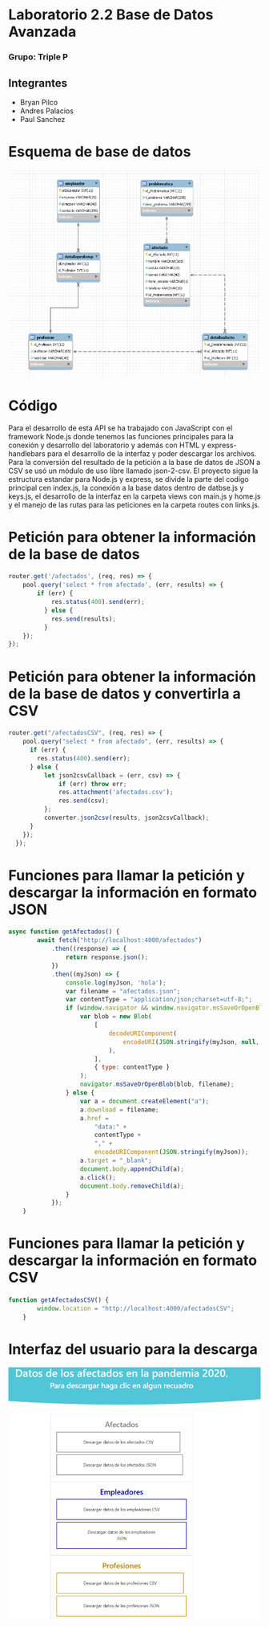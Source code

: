 # Laboratorio 2.2 Base de Datos Avanzada
### Grupo: Triple P
## Integrantes
* Bryan Pilco
* Andres Palacios
* Paul Sanchez
# Esquema de base de datos
![esquema base de datos](https://github.com/PalaHz/LaboratorioBD2/blob/master/esquema.PNG)
# Código
Para el desarrollo de esta API se ha trabajado con JavaScript con el framework Node.js donde tenemos las funciones principales para la conexión y desarrollo del laboratorio y además con HTML y express-handlebars para el desarrollo de la interfaz y poder descargar los archivos.
Para la conversión del resultado de la petición a la base de datos de JSON a CSV se usó un módulo de uso libre llamado json-2-csv.
El proyecto sigue la estructura estandar para Node.js y express, se divide la parte del codigo principal cen index.js, la conexión a la base datos dentro de datbse.js y keys.js, el desarrollo de la interfaz en la carpeta views con main.js y home.js y el manejo de las rutas para las peticiones en la carpeta routes con links.js.
# Petición para obtener la información de la base de datos
``` javascript
router.get('/afectados', (req, res) => {
    pool.query('select * from afectado', (err, results) => {
        if (err) {
            res.status(400).send(err);
          } else {
            res.send(results);
          }
    });
});
```
# Petición para obtener la información de la base de datos y convertirla a CSV
``` javascript
router.get("/afectadosCSV", (req, res) => {
    pool.query("select * from afectado", (err, results) => {
      if (err) {
        res.status(400).send(err);
      } else {
          let json2csvCallback = (err, csv) => {
              if (err) throw err;
              res.attachment('afectados.csv');
              res.send(csv);
          };
          converter.json2csv(results, json2csvCallback);
      }
    });
  });
```
# Funciones para llamar la petición y descargar la información en formato JSON
``` javascript
async function getAfectados() {
        await fetch("http://localhost:4000/afectados")
            .then((response) => {
                return response.json();
            })
            .then((myJson) => {
                console.log(myJson, 'hola');
                var filename = "afectados.json";
                var contentType = "application/json;charset=utf-8;";
                if (window.navigator && window.navigator.msSaveOrOpenBlob) {
                    var blob = new Blob(
                        [
                            decodeURIComponent(
                                encodeURI(JSON.stringify(myJson, null, "\t"))
                            ),
                        ],
                        { type: contentType }
                    );
                    navigator.msSaveOrOpenBlob(blob, filename);
                } else {
                    var a = document.createElement("a");
                    a.download = filename;
                    a.href =
                        "data:" +
                        contentType +
                        "," +
                        encodeURIComponent(JSON.stringify(myJson));
                    a.target = "_blank";
                    document.body.appendChild(a);
                    a.click();
                    document.body.removeChild(a);
                }
            });
    }
```
# Funciones para llamar la petición y descargar la información en formato CSV
``` javascript
function getAfectadosCSV() {
        window.location = "http://localhost:4000/afectadosCSV";
    }
```
# Interfaz del usuario para la descarga
![interfaz para la descarga](https://github.com/PalaHz/LaboratorioBD2/blob/master/GUI.PNG)
